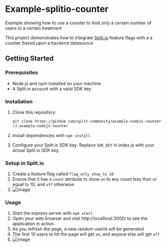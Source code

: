# Example-splitio-counter
Example showing how to use a counter to limit only a certain number of users to a certain treatment


This project demonstrates how to integrate [Split.io](https://www.split.io/) feature flags with a a counter based upon a backend datasource

## Getting Started

### Prerequisites

- Node.js and npm installed on your machine
- A Split.io account with a valid SDK key

### Installation

1. Clone this repository:

   ```bash
   git clone https://github.com/split-community/example-nodejs-counter.git
   cd example-nodejs-counter
   ```

2. Install dependencies with `npm install`
3. Configure your Split.io SDK key:
    Replace `SDK_KEY` in index.js with your actual Split.io SDK key.

### Setup in Split.io
1. Create a feature flag called `flag_only_show_to_10`
2. Ensure that it has a `count` attribute to show `on` to any count less than or equal to 10, and `off` otherwise
3. ![image](https://github.com/Split-Community/example-nodejs-counter/assets/1207274/b59a2802-b468-4840-93dc-66a2e6d06e3b)


### Usage
1. Start the express server with `npm start`
2. Open your web browser and visit http://localhost:3000/ to see the application in action.
3. As you refresh the page, a new random userid will be generated
4. The first 10 users to hit the page will get `on`, and anyone else will get `off`
5. ![image](https://github.com/Split-Community/example-nodejs-counter/assets/1207274/afb6ed42-48ae-4bd7-8a56-e7c5ce0633cb)
